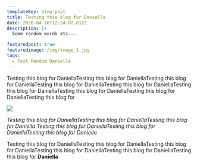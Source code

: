 ```yaml
---
templateKey: blog-post
title: Testing this blog for Daniella
date: 2020-04-16T12:24:02.812Z
description: |+
  Some random words etc...

featuredpost: true
featuredimage: /img/image_1.jpg
tags:
  - Test Random Daniella
---
```

Testing this blog for DaniellaTesting this blog for DaniellaTesting this blog for DaniellaTesting this blog for DaniellaTesting this blog for DaniellaTesting this blog for DaniellaTesting this blog for DaniellaTesting this blog for DaniellaTesting this blog for 

![](/img/image_1.jpg)

*Testing this blog for DaniellaTesting this blog for DaniellaTesting this blog for Daniella Testing this blog for DaniellaTesting this blog for DaniellaTesting this blog for Daniella*

Testing this blog for DaniellaTesting this blog for DaniellaTesting this blog for DaniellaTesting this blog for DaniellaTesting this blog for DaniellaTesting this blog for **Daniella**